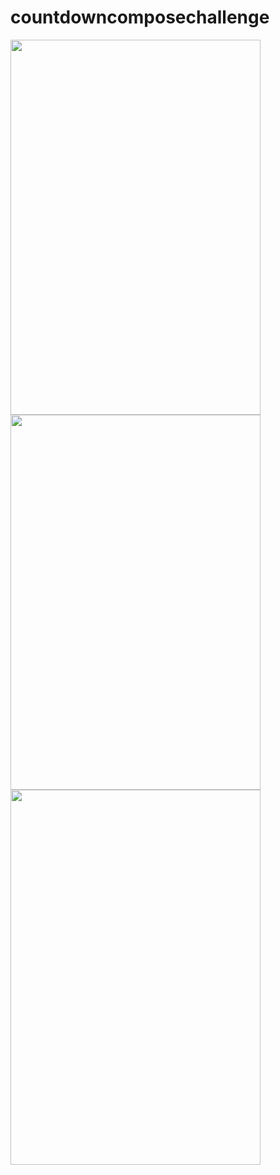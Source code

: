 # countdowncomposechallenge

<img src="https://user-images.githubusercontent.com/51214344/110381444-1d338c80-8062-11eb-9be4-82b2c91ebdaa.png" width="400" height="600"/>

<img src="https://user-images.githubusercontent.com/51214344/110381448-1f95e680-8062-11eb-861c-84be93ac2db6.png" width="400" height="600"/>

<img src="https://user-images.githubusercontent.com/51214344/110381453-215faa00-8062-11eb-994d-bb392eb2ccac.png" width="400" height="600"/>
